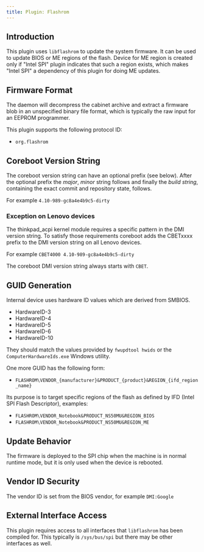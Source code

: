 ```yaml
---
title: Plugin: Flashrom
---
```


## Introduction

This plugin uses `libflashrom` to update the system firmware.  It can be used
to update BIOS or ME regions of the flash.  Device for ME region is created
only if "Intel SPI" plugin indicates that such a region exists, which makes
"Intel SPI" a dependency of this plugin for doing ME updates.

## Firmware Format

The daemon will decompress the cabinet archive and extract a firmware blob in
an unspecified binary file format, which is typically the raw input for an
EEPROM programmer.

This plugin supports the following protocol ID:

* `org.flashrom`

## Coreboot Version String

The coreboot version string can have an optional prefix (see below).
After the optional prefix the *major*, *minor* string follows and finally
the *build string*, containing the exact commit and repository state, follows.

For example `4.10-989-gc8a4e4b9c5-dirty`

### Exception on Lenovo devices

The thinkpad_acpi kernel module requires a specific pattern in the DMI version
string. To satisfy those requirements coreboot adds the CBETxxxx prefix to the
DMI version string on all Lenovo devices.

For example `CBET4000 4.10-989-gc8a4e4b9c5-dirty`

The coreboot DMI version string always starts with `CBET`.

## GUID Generation

Internal device uses hardware ID values which are derived from SMBIOS.

* HardwareID-3
* HardwareID-4
* HardwareID-5
* HardwareID-6
* HardwareID-10

They should match the values provided by `fwupdtool hwids` or the
`ComputerHardwareIds.exe` Windows utility.

One more GUID has the following form:

* `FLASHROM\VENDOR_{manufacturer}&PRODUCT_{product}&REGION_{ifd_region_name}`

Its purpose is to target specific regions of the flash as defined by IFD (Intel
SPI Flash Descriptor), examples:

* `FLASHROM\VENDOR_Notebook&PRODUCT_NS50MU&REGION_BIOS`
* `FLASHROM\VENDOR_Notebook&PRODUCT_NS50MU&REGION_ME`

## Update Behavior

The firmware is deployed to the SPI chip when the machine is in normal runtime
mode, but it is only used when the device is rebooted.

## Vendor ID Security

The vendor ID is set from the BIOS vendor, for example `DMI:Google`

## External Interface Access

This plugin requires access to all interfaces that `libflashrom` has been compiled for.
This typically is `/sys/bus/spi` but there may be other interfaces as well.
